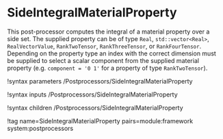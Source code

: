 # SideIntegralMaterialProperty

This post-processor computes the integral of a material property over a side set.
The supplied property can be of type `Real`, `std::vector<Real>`,
`RealVectorValue`, `RankTwoTensor`, `RankThreeTensor`, or `RankFourTensor`.
Depending on the property type an index with the correct dimension must be
supplied to select a scalar component from the supplied material property (e.g.
`component = '0 1'` for a property of type `RankTwoTensor`).

!syntax parameters /Postprocessors/SideIntegralMaterialProperty

!syntax inputs /Postprocessors/SideIntegralMaterialProperty

!syntax children /Postprocessors/SideIntegralMaterialProperty

!tag name=SideIntegralMaterialProperty pairs=module:framework system:postprocessors
